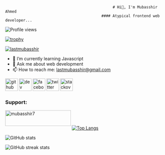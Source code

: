                                                     # Hi👋, I'm Mubasshir Ahmed
                                               #### Atypical frontend web developer...

![Profile views](https://gpvc.arturio.dev/Amubasshir)  

[![trophy](https://github-profile-trophy.vercel.app/?username=Amubasshir)](https://github.com/ryo-ma/github-profile-trophy)

<p align="left"> <a href="https://twitter.com/lastmubasshir" target="blank"><img src="https://img.shields.io/twitter/follow/lastmubasshir?logo=twitter&style=for-the-badge" alt="lastmubasshir" /></a> </p>

- 🌱 I’m currently learning Javascript 
- 💬 Ask me about web development 
- 📫 How to reach me: lastmubasshir@gmail.com 



[<img src='https://cdn.jsdelivr.net/npm/simple-icons@3.0.1/icons/github.svg' alt='github' height='40'>](https://github.com/Amubasshir)  [<img src='https://cdn.jsdelivr.net/npm/simple-icons@3.0.1/icons/dev-dot-to.svg' alt='dev' height='40'>](https://dev.to/amubasshir)  [<img src='https://cdn.jsdelivr.net/npm/simple-icons@3.0.1/icons/facebook.svg' alt='facebook' height='40'>](https://www.facebook.com/mubasshir07/)  [<img src='https://cdn.jsdelivr.net/npm/simple-icons@3.0.1/icons/twitter.svg' alt='twitter' height='40'>](https://twitter.com/lastmubasshir)  [<img src='https://cdn.jsdelivr.net/npm/simple-icons@3.0.1/icons/stackoverflow.svg' alt='stackoverflow' height='40'>](https://stackoverflow.com/users/users/16774151/mubasshir)  

<h3 align="left">Support:</h3>
<p><a href="https://www.buymeacoffee.com/mubasshir7"> <img align="left" src="https://cdn.buymeacoffee.com/buttons/v2/default-yellow.png" height="50" width="210" alt="mubasshir7" /></a></p><br><br>


[![Top Langs](https://github-readme-stats.vercel.app/api/top-langs/?username=Amubasshir)](https://github.com/anuraghazra/github-readme-stats)

![GitHub stats](https://github-readme-stats.vercel.app/api?username=Amubasshir&show_icons=true)  

![GitHub streak stats](https://github-readme-streak-stats.herokuapp.com/?user=Amubasshir)  

